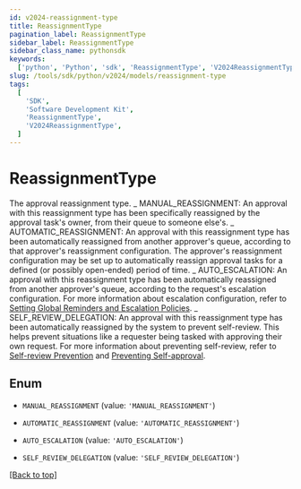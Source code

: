 ```yaml
---
id: v2024-reassignment-type
title: ReassignmentType
pagination_label: ReassignmentType
sidebar_label: ReassignmentType
sidebar_class_name: pythonsdk
keywords:
  ['python', 'Python', 'sdk', 'ReassignmentType', 'V2024ReassignmentType']
slug: /tools/sdk/python/v2024/models/reassignment-type
tags:
  [
    'SDK',
    'Software Development Kit',
    'ReassignmentType',
    'V2024ReassignmentType',
  ]
---
```


# ReassignmentType

The approval reassignment type. _ MANUAL_REASSIGNMENT: An approval with this reassignment type has been specifically reassigned by the approval task's owner, from their queue to someone else's. _ AUTOMATIC_REASSIGNMENT: An approval with this reassignment type has been automatically reassigned from another approver's queue, according to that approver's reassignment configuration. The approver's reassignment configuration may be set up to automatically reassign approval tasks for a defined (or possibly open-ended) period of time. _ AUTO_ESCALATION: An approval with this reassignment type has been automatically reassigned from another approver's queue, according to the request's escalation configuration. For more information about escalation configuration, refer to [Setting Global Reminders and Escalation Policies](https://documentation.sailpoint.com/saas/help/requests/config_emails.html). _ SELF_REVIEW_DELEGATION: An approval with this reassignment type has been automatically reassigned by the system to prevent self-review. This helps prevent situations like a requester being tasked with approving their own request. For more information about preventing self-review, refer to [Self-review Prevention](https://documentation.sailpoint.com/saas/help/users/work_reassignment.html#self-review-prevention) and [Preventing Self-approval](https://documentation.sailpoint.com/saas/help/requests/config_ap_roles.html#preventing-self-approval).

## Enum

- `MANUAL_REASSIGNMENT` (value: `'MANUAL_REASSIGNMENT'`)

- `AUTOMATIC_REASSIGNMENT` (value: `'AUTOMATIC_REASSIGNMENT'`)

- `AUTO_ESCALATION` (value: `'AUTO_ESCALATION'`)

- `SELF_REVIEW_DELEGATION` (value: `'SELF_REVIEW_DELEGATION'`)

[[Back to top]](#)

